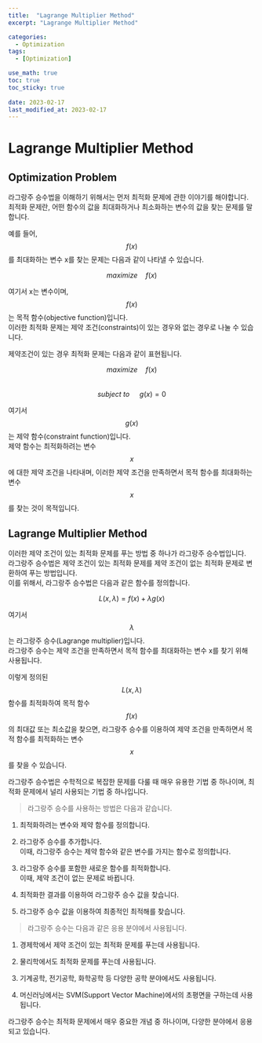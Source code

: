 ```yaml
---
title:  "Lagrange Multiplier Method"
excerpt: "Lagrange Multiplier Method"

categories:
  - Optimization
tags:
  - [Optimization]

use_math: true
toc: true
toc_sticky: true
 
date: 2023-02-17
last_modified_at: 2023-02-17
---
```


# Lagrange Multiplier Method

## Optimization Problem

라그랑주 승수법을 이해하기 위해서는 먼저 최적화 문제에 관한 이야기를 해야합니다.<br>
최적화 문제란, 어떤 함수의 값을 최대화하거나 최소화하는 변수의 값을 찾는 문제를 말합니다.<br>

예를 들어, $$f(x)$$를 최대화하는 변수 x를 찾는 문제는 다음과 같이 나타낼 수 있습니다.<br>

$$maximize\quad f(x)$$ 

여기서 x는 변수이며, $$f(x)$$는 목적 함수(objective function)입니다.<br>
이러한 최적화 문제는 제약 조건(constraints)이 있는 경우와 없는 경우로 나눌 수 있습니다.<br>

제약조건이 있는 경우 최적화 문제는 다음과 같이 표현됩니다.

$$maximize\quad f(x)$$<br>
$$subject\ to\quad\  g(x) = 0$$

여기서 $$g(x)$$는 제약 함수(constraint function)입니다.<br> 제약 함수는 최적화하려는 변수 $$x$$에 대한 제약 조건을 나타내며, 이러한 제약 조건을 만족하면서 목적 함수를 최대화하는 변수 $$x$$를 찾는 것이 목적입니다.

## Lagrange Multiplier Method

이러한 제약 조건이 있는 최적화 문제를 푸는 방법 중 하나가 라그랑주 승수법입니다.<br>라그랑주 승수법은 제약 조건이 있는 최적화 문제를 제약 조건이 없는 최적화 문제로 변환하여 푸는 방법입니다.<br>
이를 위해서, 라그랑주 승수법은 다음과 같은 함수를 정의합니다.

$$L(x, λ) = f(x) + λg(x)$$

여기서 $$λ$$는 라그랑주 승수(Lagrange multiplier)입니다.<br>
라그랑주 승수는 제약 조건을 만족하면서 목적 함수를 최대화하는 변수 x를 찾기 위해 사용됩니다.

이렇게 정의된 $$L(x, λ)$$ 함수를 최적화하여 목적 함수 $$f(x)$$의 최대값 또는 최소값을 찾으면, 라그랑주 승수를 이용하여 제약 조건을 만족하면서 목적 함수를 최적화하는 변수 $$x$$를 찾을 수 있습니다.

라그랑주 승수법은 수학적으로 복잡한 문제를 다룰 때 매우 유용한 기법 중 하나이며, 최적화 문제에서 널리 사용되는 기법 중 하나입니다.<br>

> 라그랑주 승수를 사용하는 방법은 다음과 같습니다.

1. 최적화하려는 변수와 제약 함수를 정의합니다.

2. 라그랑주 승수를 추가합니다.<br> 이때, 라그랑주 승수는 제약 함수와 같은 변수를 가지는 함수로 정의합니다.

3. 라그랑주 승수를 포함한 새로운 함수를 최적화합니다.<br> 이때, 제약 조건이 없는 문제로 바뀝니다.

4. 최적화한 결과를 이용하여 라그랑주 승수 값을 찾습니다.

5. 라그랑주 승수 값을 이용하여 최종적인 최적해를 찾습니다.

> 라그랑주 승수는 다음과 같은 응용 분야에서 사용됩니다.

1. 경제학에서 제약 조건이 있는 최적화 문제를 푸는데 사용됩니다.

2. 물리학에서도 최적화 문제를 푸는데 사용됩니다.

3. 기계공학, 전기공학, 화학공학 등 다양한 공학 분야에서도 사용됩니다.

4. 머신러닝에서는 SVM(Support Vector Machine)에서의 초평면을 구하는데 사용됩니다.

라그랑주 승수는 최적화 문제에서 매우 중요한 개념 중 하나이며, 다양한 분야에서 응용되고 있습니다.
